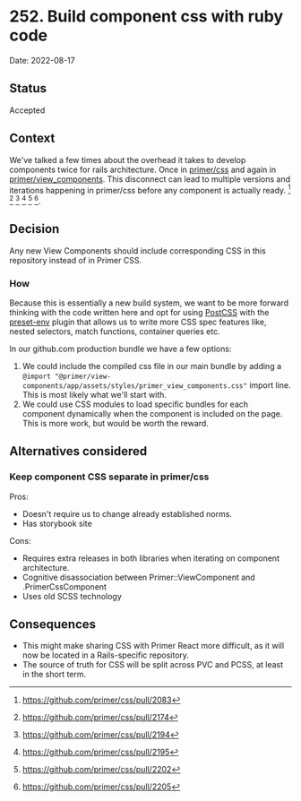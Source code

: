 # 252. Build component css with ruby code

Date: 2022-08-17

## Status

Accepted

## Context

We've talked a few times about the overhead it takes to develop components twice for rails architecture. Once in [primer/css](https://github.com/primer/css/pull/2083) and again in [primer/view_components](https://github.com/primer/view_components/pull/1225). This disconnect can lead to multiple versions and iterations happening in primer/css before any component is actually ready. [^1] [^2] [^3] [^4] [^5] [^6].

## Decision

Any new View Components should include corresponding CSS in this repository instead of in Primer CSS.

### How

Because this is essentially a new build system, we want to be more forward thinking with the code written here and opt for using [PostCSS] with the [preset-env] plugin that allows us to write more CSS spec features like, nested selectors, match functions, container queries etc.

In our github.com production bundle we have a few options:

1. We could include the compiled css file in our main bundle by adding a `@import "@primer/view-components/app/assets/styles/primer_view_components.css"` import line. This is most likely what we'll start with.
2. We could use CSS modules to load specific bundles for each component dynamically when the component is included on the page. This is more work, but would be worth the reward.

[PostCSS]: https://postcss.org/
[preset-env]: https://preset-env.cssdb.org/
[^1]: https://github.com/primer/css/pull/2083
[^2]: https://github.com/primer/css/pull/2174
[^3]: https://github.com/primer/css/pull/2194
[^4]: https://github.com/primer/css/pull/2195
[^5]: https://github.com/primer/css/pull/2202
[^6]: https://github.com/primer/css/pull/2205

## Alternatives considered

### Keep component CSS separate in primer/css

Pros:

- Doesn't require us to change already established norms.
- Has storybook site

Cons:

- Requires extra releases in both libraries when iterating on component architecture.
- Cognitive disassociation between Primer::ViewComponent and .PrimerCssComponent
- Uses old SCSS technology

## Consequences

- This might make sharing CSS with Primer React more difficult, as it will now be located in a Rails-specific repository.
- The source of truth for CSS will be split across PVC and PCSS, at least in the short term.
